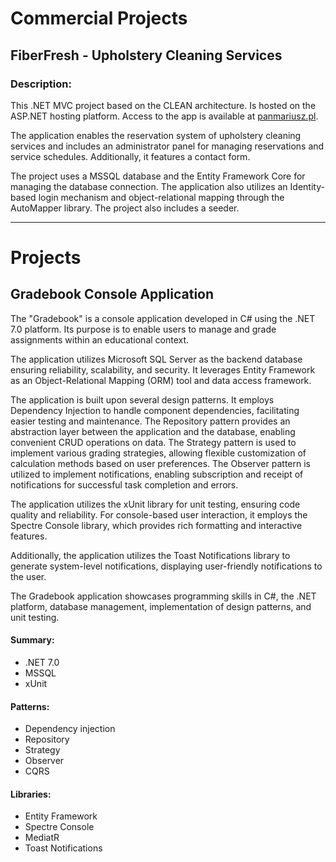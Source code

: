 # Commercial Projects
## FiberFresh - Upholstery Cleaning Services
### Description:

This .NET MVC project based on the CLEAN architecture. Is hosted on the ASP.NET hosting platform. Access to the app is available at [panmariusz.pl](https://www.panmariusz.pl/).

The application enables the reservation system of upholstery cleaning services and includes an administrator panel for managing reservations and service schedules. Additionally, it features a contact form. 

The project uses a MSSQL database and the Entity Framework Core for managing the database connection. The application also utilizes an Identity-based login mechanism and object-relational mapping through the AutoMapper library. The project also includes a seeder.


-------------------------------------------------------------------------------------------------------------------------------------------------------


# Projects

## Gradebook Console Application
The "Gradebook" is a console application developed in C# using the .NET 7.0 platform. Its purpose is to enable users to manage and grade assignments within an educational context.

The application utilizes Microsoft SQL Server as the backend database ensuring reliability, scalability, and security. It leverages Entity Framework as an Object-Relational Mapping (ORM) tool and data access framework.

The application is built upon several design patterns. It employs Dependency Injection to handle component dependencies, facilitating easier testing and maintenance. The Repository pattern provides an abstraction layer between the application and the database, enabling convenient CRUD operations on data. The Strategy pattern is used to implement various grading strategies, allowing flexible customization of calculation methods based on user preferences. The Observer pattern is utilized to implement notifications, enabling subscription and receipt of notifications for successful task completion and errors.

The application utilizes the xUnit library for unit testing, ensuring code quality and reliability. For console-based user interaction, it employs the Spectre Console library, which provides rich formatting and interactive features.

Additionally, the application utilizes the Toast Notifications library to generate system-level notifications, displaying user-friendly notifications to the user.

The Gradebook application showcases programming skills in C#, the .NET platform, database management, implementation of design patterns, and unit testing.


#### Summary:
- .NET 7.0
- MSSQL
- xUnit

#### Patterns:
- Dependency injection
- Repository
- Strategy
- Observer
- CQRS

#### Libraries:
- Entity Framework
- Spectre Console
- MediatR
- Toast Notifications
